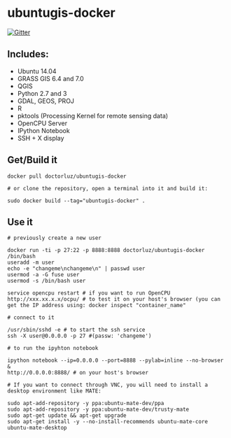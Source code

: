 ubuntugis-docker
================

[![Gitter](https://badges.gitter.im/Join%20Chat.svg)](https://gitter.im/javimarlop/ubuntugis-docker?utm_source=badge&utm_medium=badge&utm_campaign=pr-badge&utm_content=badge)

## Includes:

* Ubuntu 14.04
* GRASS GIS 6.4 and 7.0
* QGIS
* Python 2.7 and 3
* GDAL, GEOS, PROJ
* R
* pktools (Processing Kernel for remote sensing data)
* OpenCPU Server
* IPython Notebook
* SSH + X display

## Get/Build it

```
docker pull doctorluz/ubuntugis-docker

# or clone the repository, open a terminal into it and build it:

sudo docker build --tag="ubuntugis-docker" .
```

## Use it

```
# previously create a new user

docker run -ti -p 27:22 -p 8888:8888 doctorluz/ubuntugis-docker /bin/bash
useradd -m user
echo -e "changeme\nchangeme\n" | passwd user
usermod -a -G fuse user
usermod -s /bin/bash user

service opencpu restart # if you want to run OpenCPU
http://xxx.xx.x.x/ocpu/ # to test it on your host's browser (you can get the IP address using: docker inspect "container_name"

# connect to it

/usr/sbin/sshd -e # to start the ssh service
ssh -X user@0.0.0.0 -p 27 #(passw: 'changeme')

# to run the ipyhton notebook

ipython notebook --ip=0.0.0.0 --port=8888 --pylab=inline --no-browser &
http://0.0.0.0:8888/ # on your host's browser

# If you want to connect through VNC, you will need to install a desktop environment like MATE:

sudo apt-add-repository -y ppa:ubuntu-mate-dev/ppa
sudo apt-add-repository -y ppa:ubuntu-mate-dev/trusty-mate
sudo apt-get update && apt-get upgrade
sudo apt-get install -y --no-install-recommends ubuntu-mate-core ubuntu-mate-desktop

```
